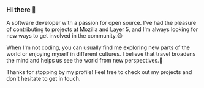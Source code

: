 ### Hi there 👋

<!--
**14Richa/14Richa** is a ✨ _special_ ✨ repository because its `README.md` (this file) appears on your GitHub profile.

Here are some ideas to get you started:

- 🔭 I’m currently working on ...
- 🌱 I’m currently learning ...
- 👯 I’m looking to collaborate on ...
- 🤔 I’m looking for help with ...
- 💬 Ask me about ...
- 📫 How to reach me: ...
- 😄 Pronouns: ...
- ⚡ Fun fact: ...
-->

A software developer with a passion for open source. I've had the pleasure of contributing to projects at Mozilla and Layer 5, and I'm always looking for new ways to get involved in the community.😄

When I'm not coding, you can usually find me exploring new parts of the world or enjoying myself in different cultures. I believe that travel broadens the mind and helps us see the world from new perspectives.🌱

Thanks for stopping by my profile! Feel free to check out my projects and don't hesitate to get in touch. 
